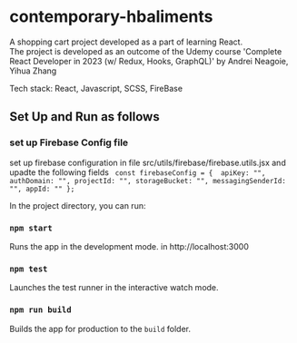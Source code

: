 # contemporary-hbaliments

A shopping cart project developed as a part of learning React. \
The project is developed as an outcome of the Udemy course 'Complete React Developer in 2023 (w/ Redux, Hooks, GraphQL)'
by Andrei Neagoie, Yihua Zhang

Tech stack: React, Javascript, SCSS, FireBase

## Set Up and Run as follows

### set up Firebase Config file

set up firebase configuration in file src/utils/firebase/firebase.utils.jsx and upadte the following fields
` 
const firebaseConfig = { 
    apiKey: "",
    authDomain: "",
    projectId: "",
    storageBucket: "",
    messagingSenderId: "",
    appId: ""
  };
`


In the project directory, you can run:

### `npm start`

Runs the app in the development mode. in http://localhost:3000


### `npm test`

Launches the test runner in the interactive watch mode.

### `npm run build`

Builds the app for production to the `build` folder.


